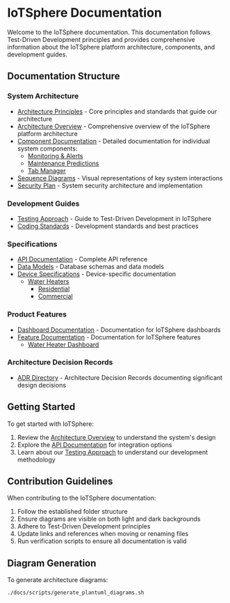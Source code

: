 # IoTSphere Documentation

Welcome to the IoTSphere documentation. This documentation follows Test-Driven Development principles and provides comprehensive information about the IoTSphere platform architecture, components, and development guides.

## Documentation Structure

### System Architecture
- [Architecture Principles](system-architecture/architecture-principles.md) - Core principles and standards that guide our architecture
- [Architecture Overview](system-architecture/overview.md) - Comprehensive overview of the IoTSphere platform architecture
- [Component Documentation](system-architecture/components/) - Detailed documentation for individual system components:
  - [Monitoring & Alerts](system-architecture/components/monitoring-alerts.md)
  - [Maintenance Predictions](system-architecture/components/maintenance-predictions.md)
  - [Tab Manager](system-architecture/components/tab-manager.md)
- [Sequence Diagrams](system-architecture/sequences.md) - Visual representations of key system interactions
- [Security Plan](system-architecture/security-plan.md) - System security architecture and implementation

### Development Guides
- [Testing Approach](development-guides/testing-approach.md) - Guide to Test-Driven Development in IoTSphere
- [Coding Standards](development-guides/coding-standards.md) - Development standards and best practices

### Specifications
- [API Documentation](specifications/apis/api-documentation.md) - Complete API reference
- [Data Models](specifications/data-models/) - Database schemas and data models
- [Device Specifications](specifications/devices/) - Device-specific documentation
  - [Water Heaters](specifications/devices/water-heaters/)
    - [Residential](specifications/devices/water-heaters/residential.md)
    - [Commercial](specifications/devices/water-heaters/commercial.md)

### Product Features
- [Dashboard Documentation](product/dashboards/) - Documentation for IoTSphere dashboards
- [Feature Documentation](product/features/) - Documentation for IoTSphere features
  - [Water Heater Dashboard](product/features/water-heater-dashboard.md)

### Architecture Decision Records
- [ADR Directory](adr/) - Architecture Decision Records documenting significant design decisions

## Getting Started

To get started with IoTSphere:

1. Review the [Architecture Overview](system-architecture/overview.md) to understand the system's design
2. Explore the [API Documentation](specifications/apis/api-documentation.md) for integration options
3. Learn about our [Testing Approach](development-guides/testing-approach.md) to understand our development methodology

## Contribution Guidelines

When contributing to the IoTSphere documentation:

1. Follow the established folder structure
2. Ensure diagrams are visible on both light and dark backgrounds
3. Adhere to Test-Driven Development principles
4. Update links and references when moving or renaming files
5. Run verification scripts to ensure all documentation is valid

## Diagram Generation

To generate architecture diagrams:

```bash
./docs/scripts/generate_plantuml_diagrams.sh
```
